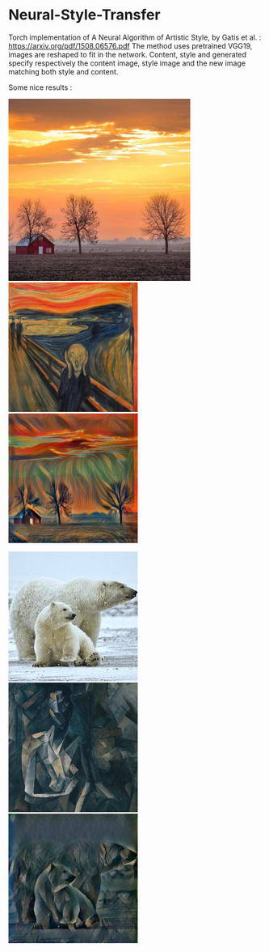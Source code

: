 # Neural-Style-Transfer

Torch implementation of A Neural Algorithm of Artistic Style, by Gatis et al. : https://arxiv.org/pdf/1508.06576.pdf
The method uses pretrained VGG19, images are reshaped to fit in the network.
Content, style and generated specify respectively the content image, style image and the new image matching both style and content.

Some nice results : 

![Screenshot](iowa.jpg)
![Screenshot](munch.jpg)
![Screenshot](iowa_generated.png)

![Screenshot](polarbear2.jpg)
![Screenshot](picasso3.jpg)
![Screenshot](polarbear2_done.jpg)
